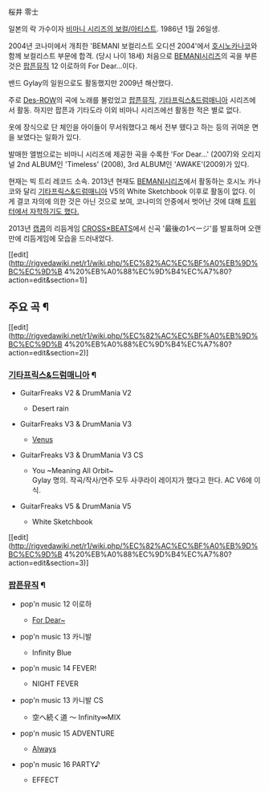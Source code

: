 桜井 零士

일본의 락 가수이자 [비마니 시리즈의 보컬/아티스트](BEMANI%20%EC%8B%9C%EB%A6%AC%EC%A6%88/%EC%95%84%ED%8B%B0%EC%8A%A4%ED%8A%B8.md). 1986년 1월 26일생.

2004년 코나미에서 개최한 'BEMANI 보컬리스트 오디션 2004'에서 [호시노카나코](%ED%98%B8%EC%8B%9C%EB%85%B8%20%EC%B9%B4%EB%82%98%EC%BD%94.md)와 함께
보컬리스트 부문에 합격. (당시 나이 18세) 처음으로 [BEMANI시리즈](BEMANI%20%EC%8B%9C%EB%A6%AC%EC%A6%88.md)의 곡을 부른 것은
[팝픈뮤직](%ED%8C%9D%ED%94%88%EB%AE%A4%EC%A7%81.md) 12 이로하의 For Dear...이다.

밴드 Gylay의 일원으로도 활동했지만 2009년 해산했다.

주로 [Des-ROW](Des-ROW.md)의 곡에 노래를 불렀었고
[팝픈뮤직](%ED%8C%9D%ED%94%88%EB%AE%A4%EC%A7%81.md), [기타프릭스&드럼매니아](%EA%B8%B0%ED%83%80%ED%94%84%EB%A6%AD%EC%8A%A4%26%EB%93%9C%EB%9F%BC%EB%A7%A4%EB%8B%88%EC%95%84.md) 시리즈에서 활동. 하지만 팝픈과 기타도라 이외 비마니 시리즈에선 활동한 적은 별로 없다.

옷에 장식으로 단 체인을 아이들이 무서워했다고 해서 전부 뗐다고 하는 등의 귀여운 면을 보였다는 일화가 있다.

발매한 앨범으로는 비마니 시리즈에 제공한 곡을 수록한 'For Dear...' (2007)와 오리지널 2nd ALBUM인 'Timeless'
(2008), 3rd ALBUM인 'AWAKE'(2009)가 있다.

현재는 빅 트리 레코드 소속. 2013년 현재도 [BEMANI시리즈](BEMANI%20%EC%8B%9C%EB%A6%AC%EC%A6%88.md)에서 활동하는 호시노 카나코와 달리 [기타프릭스&드럼매니아](%EA%B8%B0%ED%83%80%ED%94%84%EB%A6%AD%EC%8A%A4%26%EB%93%9C%EB%9F%BC%EB%A7%A4%EB%8B%88%EC%95%84.md) V5의 White Sketchbook 이후로 활동이 없다. 이게 결코 자의에 의한 것은 아닌
것으로 보여, 코나미의 안중에서 벗어난 것에 대해 [트위터에서 자학하기도
했다.](https://twitter.com/rayzyrayzy/status/400007846844436480)

2013년 [캡콤](%EC%BA%A1%EC%BD%A4.md)의 리듬게임
[CROSS×BEATS](CROSS%C3%97BEATS.md)에서 신곡 '最後の1ページ'를 발표하며 오랜만에 리듬게임에 모습을
드러내었다.

[[edit](http://rigvedawiki.net/r1/wiki.php/%EC%82%AC%EC%BF%A0%EB%9D%BC%EC%9D%B
4%20%EB%A0%88%EC%9D%B4%EC%A7%80?action=edit&section=1)]

## 주요 곡 ¶

[[edit](http://rigvedawiki.net/r1/wiki.php/%EC%82%AC%EC%BF%A0%EB%9D%BC%EC%9D%B
4%20%EB%A0%88%EC%9D%B4%EC%A7%80?action=edit&section=2)]

### [기타프릭스&드럼매니아](%EA%B8%B0%ED%83%80%ED%94%84%EB%A6%AD%EC%8A%A4%26%EB%93%9C%EB%9F%BC%EB%A7%A4%EB%8B%88%EC%95%84.md) ¶

  * GuitarFreaks V2 & DrumMania V2  

    * Desert rain
  * GuitarFreaks V3 & DrumMania V3  

    * [Venus](Venus.md)
  * GuitarFreaks V3 & DrumMania V3 CS  

    * You ~Meaning All Orbit~  
Gylay 명의. 작곡/작사/연주 모두 사쿠라이 레이지가 했다고 한다. AC V6에 이식.

  * GuitarFreaks V5 & DrumMania V5  

    * White Sketchbook  

[[edit](http://rigvedawiki.net/r1/wiki.php/%EC%82%AC%EC%BF%A0%EB%9D%BC%EC%9D%B
4%20%EB%A0%88%EC%9D%B4%EC%A7%80?action=edit&section=3)]

### [팝픈뮤직](%ED%8C%9D%ED%94%88%EB%AE%A4%EC%A7%81.md) ¶

  * pop'n music 12 이로하  

    * [For Dear~](For%20Dear%7E.md)
  * pop'n music 13 카니발  

    * Infinity Blue
  * pop'n music 14 FEVER!  

    * NIGHT FEVER
  * pop'n music 13 카니발 CS  

    * 空へ続く道 ～ Infinity∞MIX
  * pop'n music 15 ADVENTURE  

    * [Always](Always.md)
  * pop'n music 16 PARTY♪  

    * EFFECT


